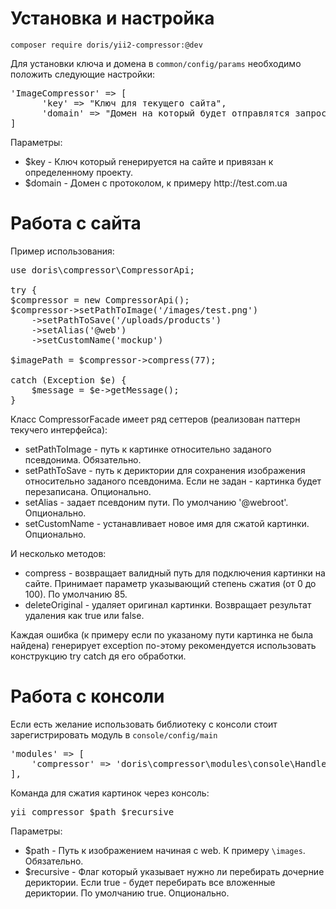 # Установка и настройка
<code>composer require doris/yii2-compressor:@dev</code>

Для установки ключа и домена в <code>common/config/params</code> необходимо положить следующие настройки:<br>
<pre>
'ImageCompressor' => [
      'key' => "Ключ для текущего сайта",
      'domain' => "Домен на который будет отправлятся запрос"
]
</pre>
Параметры:
<ul>
<li>$key - Ключ который генерируется на сайте и привязан к определенному проекту.</li>
<li>$domain - Домен с протоколом, к примеру http://test.com.ua</li>
</ul>

# Работа с сайта

Пример использования:<br>
<pre>
use doris\compressor\CompressorApi;

try {
$compressor = new CompressorApi();
$compressor->setPathToImage('/images/test.png')
	->setPathToSave('/uploads/products')
	->setAlias('@web')
	->setCustomName('mockup')

$imagePath = $compressor->compress(77);

catch (Exception $e) {
    $message = $e->getMessage();
}
</pre>

Класс CompressorFacade имеет ряд сеттеров (реализован паттерн текучего интерфейса):
<ul>
	<li>setPathToImage - путь к картинке относительно заданого псевдонима. Обязательно.</li>
	<li>setPathToSave - путь к дериктории для сохранения изображения относительно заданого псевдонима. Если не задан - картинка будет перезаписана. Опционально.</li>
	<li>setAlias - задает псевдоним пути. По умолчанию '@webroot'. Опционально.</li>
	<li>setCustomName - устанавливает новое имя для сжатой картинки. Опционально.</li>
</ul>

И несколько методов:
<ul>
	<li>compress - возвращает валидный путь для подключения картинки на сайте. Принимает параметр указывающий степень сжатия (от 0 до 100). По умолчанию 85.</li>
	<li>deleteOriginal - удаляет оригинал картинки. Возвращает результат удаления как true или false.</li>
</ul>

Каждая ошибка (к примеру если по указаному пути картинка не была найдена) генерирует exception по-этому рекомендуется использовать конструкцию try catch дя его обработки.

# Работа с консоли

Если есть желание использовать библиотеку с консоли стоит зарегистрировать модуль в <code>console/config/main</code>
<pre>
'modules' => [
	'compressor' => 'doris\compressor\modules\console\Handler',
],
</pre>

Команда для сжатия картинок через консоль:
<pre>
yii compressor $path $recursive
</pre>

Параметры:
<ul>
<li>$path - Путь к изображением начиная с web. К примеру <code>\images</code>. Обязательно.</li>
<li>$recursive - Флаг который указывает нужно ли перебирать дочерние дериктории. 
Если true - будет перебирать все вложенные дериктории. По умолчанию true. Опционально.</li>
</ul>